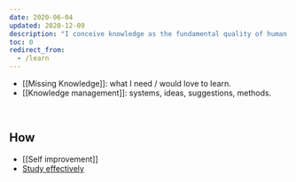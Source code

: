 ```yaml
---
date: 2020-06-04
updated: 2020-12-09
description: "I conceive knowledge as the fundamental quality of human life. It should be searched, managed, and preserved as a treasure, since it is the most valuable capability we have, together with love. Here, I collect ***meta-knowledge** data, or better *Epistemology* annotations, which are knowledge insights about knowledge itself, and how to deal with it."
toc: 0
redirect_from:
  - /learn
---
```

- [[Missing Knowledge]]: what I need / would love to learn.
- [[Knowledge management]]: systems, ideas, suggestions, methods.

<br>

## How

- [[Self improvement]]
- [Study effectively](https://youtu.be/IlU-zDU6aQ0)